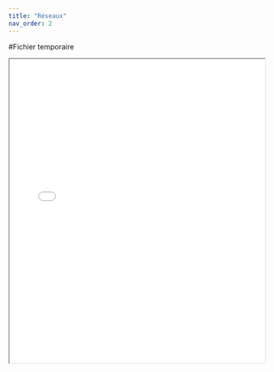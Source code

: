 ```yaml
---
title: "Réseaux"
nav_order: 2
---
```


#Fichier temporaire

<iframe src="/reseaux/TD-CLI/partie1.pdf" width="100%" height="600px"></iframe>
